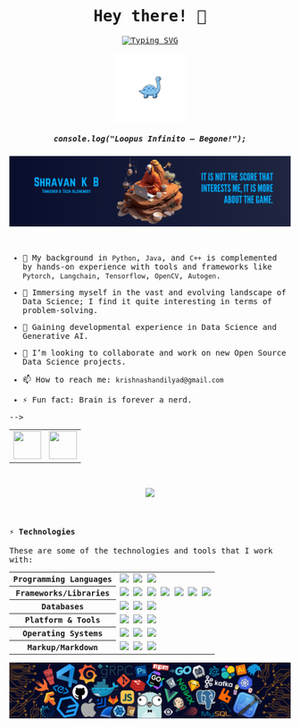 <samp>
  
<p align="center">
  <h1 align="center">Hey there! 👋  </h1>
</p>

<p align="center">
  <a href="https://git.io/typing-svg"><img src="https://readme-typing-svg.demolab.com?font=Fira+Code&pause=1000&width=1000&height=100&lines=%22Living+in+the+loop+of+build+%E2%86%92+break+%E2%86%92+learn+%E2%86%92+repeat+%E2%80%94+by+design%2C+not+by+accident...%22" alt="Typing SVG" /></a>
</p>

<!-- <p align="center"> 👋 Let me know if you are here! Sign my guestbook(https://github.com/shravan20/shravan20/issues/48) by leaving a comment below 💟   </p> -->

<p align="center">
  <img align="center" width="25%" src="/assets/dino.png" alt="header"/>
  <br>
  <h5 align="center">console.log("Loopus Infinito — Begone!");</h5>
</p>

<p align="center">
  <img src="assets/bannerv1.png" alt="Banner"/>
</p>


<br>

- 🔭 My background in `Python`, `Java`, and `C++` is complemented by hands-on experience with tools and frameworks like `Pytorch`, `Langchain`, `Tensorflow`, `OpenCV`, `Autogen`. 
<!-- My background in 'Python', Java, and C++ is complemented by hands-on experience with tools and frameworks like PyTorch, TensorFlow, Scikit-learn, OpenCV, LangChain, AutoGen, and LangGraph -->
  
- 🐾 Immersing myself in the vast and evolving landscape of Data Science; I find it quite interesting in terms of problem-solving.
  
- 🌱 Gaining developmental experience in Data Science and Generative AI.
  
- 👯 I’m looking to collaborate and work on new Open Source Data Science projects.
  
- 📫 How to reach me: `krishnashandilyad@gmail.com`
  
- ⚡ Fun fact: Brain is forever a nerd.



<table align="center">
  <tr>
    <!-- <td>
      <a title="Portfolio" href="https://ohmyscript.com/">
        <img src="https://iamskb258154309.files.wordpress.com/2020/07/cropped-circle-cropped.png" width="50" height="50" />
      </a>
    </td>
    <td>
      <a title="DEV.to" href="https://dev.to/zhravan">
        <img src="https://cdn3.iconfinder.com/data/icons/logos-and-brands-adobe/512/84_Dev-512.png" width="50" height="50" />
      </a>
    </td> -->
    <!-- <td>
      <a title="Medium" href="https://medium.com/@zhravan">
        <img src="https://github.com/user-attachments/assets/73c991d4-65f1-4aff-88d2-9812b0c4e281" width="45" height="45" />
      </a>
    </td> -->
    <td>
      <a title="LinkedIn" href="https://www.linkedin.com/in/shandilya-k-764b9724b/">
        <img src="https://img.icons8.com/?size=256&id=60ZV_wYC0BM2&format=png" width="50" height="50" />
      </a>
    </td>
    <td>
      <a title="Email" href="mailto:shandilyad@gamil.com">
        <img src="https://cdn4.iconfinder.com/data/icons/social-media-and-logos-11/32/Logo_Gmail_envelope_letter_email-512.png" width="50" height="50" />
      </a>
    </td>
    <!-- <td>
      <a title="Stackoverflow" href="https://stackoverflow.com/users/11899809/zhravan">
        <img src="https://github.com/user-attachments/assets/b8a777a5-fbb8-4780-a6bc-d23778dfcf11" width="50" height="50" />
      </a>
    </td>
    <td> -->
      <!-- <a title="Twitter" href="https://x.com/zhravan">
        <img src="https://github.com/user-attachments/assets/49e0ec34-c834-4637-aa57-5fa2bde56a80" width="50" height="50" />
      </a>
    </td>
    <td>
      https://cdn4.iconfinder.com/data/icons/35-education-and-school-4/512/08_Calenday-512.png
      <!-- <a title="cal.com" href="https://cal.com/zhravan">        
        <img src="https://3620107743-files.gitbook.io/~/files/v0/b/gitbook-x-prod.appspot.com/o/spaces%2FpmUOqZjfGqNkiPmqgnMv%2Fuploads%2F9Qaq1hlaTcqKfrc9k4OG%2Fimage.png?alt=media&token=1ffe8530-19ff-4aea-b020-a99cdc224ce1" width="50" height="50" />
      </a>
    </td>
    <td>
      <a title="GitLab" href="https://gitlab.com/shravan_20">
        <img src="https://github.com/user-attachments/assets/bd5a8a66-2e66-42ba-b36f-ace7d487b7bc" width="40" height="40" />
      </a>
    </td>
    <td>
    <a title="GitLab" href="https://gitlab.com/zhravan">
        <img src="https://github.com/user-attachments/assets/50bf21b4-0767-46e0-bab6-79299ac15745" width="40" height="40" />
      </a>
    </td> --> -->
</table>

<!-- <p align="center">Note: I use 2 Gitlab Accounts</p> -->

<br>

<p align="center">
  <a href="https://github.com/Shandilya25" target="_blank">
    <img src="https://img.shields.io/github/followers/shravan20?label=Follow%20Me&style=social"/>
  </a>
  
  <!-- <a href="https://ohmyfork.dev" target="_blank">
    <img src="https://img.shields.io/badge/check-portfolio-pink?style=flat-square&logo=jupyter&logoColor=red"/>
  </a>

  <img src="https://komarev.com/ghpvc/?username=Shandilya25&label=Profile+Views" alt="profile-views"> -->
</p>




<br>

<!-- ---


#### 💌 Subscribe to My Weekly Technical Newsletter


<p align="center">
<a href="https://newsletter.ohmyscript.com/" target="_blank"><img src="https://dev-to-uploads.s3.amazonaws.com/uploads/articles/bxkmbbensmp91vst5vm9.png" alt="subscribe" style="border-radius:10px;"></a>
</p>

--- -->

#### ⚡ Technologies

These are some of the technologies and tools that I work with:

<table style="width:100%" align="center">
 <tr>
    <th>Programming Languages</th>
    <td> 
      <!-- <img src="https://img.shields.io/badge/-JavaScript-black?style=flat-square&logo=javascript" /> -->
      <!-- <img src="https://img.shields.io/badge/-Nodejs-339933?style=flat-square&logo=Node.js&logoColor=white" />
      <img src="https://img.shields.io/badge/-TypeScript-007ACC?style=flat-square&logo=typescript&logoColor=white" />       -->
      <img src="https://img.shields.io/badge/-Java-007396?style=flat-square&logo=openjdk" />
      <!-- <img src="https://img.shields.io/badge/-PHP-787CB5?style=flat-square&logo=PHP&logoColor=black" /> -->
      <img src="https://img.shields.io/badge/-C++-787CB5?style=flat-square&logo=c%2B%2B&logoColor=Crayola" />
      <img src="https://img.shields.io/badge/-Python-ffff47?style=flat-square&logo=python" />      
   </td>
  </tr>
  <tr>
    <th>Frameworks/Libraries</th>
    <td>
      <img src="https://img.shields.io/badge/-PyTorch-EE4C2C?style=flat-square&logo=pytorch&logoColor=white" />
      <img src="https://img.shields.io/badge/-TensorFlow-FF6F00?style=flat-square&logo=tensorflow&logoColor=white" />
      <img src="https://img.shields.io/badge/-Scikit--Learn-F7931E?style=flat-square&logo=scikit-learn&logoColor=white" />
      <img src="https://img.shields.io/badge/-OpenCV-5C3EE8?style=flat-square&logo=opencv&logoColor=white" />
      <img src="https://img.shields.io/badge/-LangChain-000000?style=flat-square&logo=langchain&logoColor=white" />
      <img src="https://img.shields.io/badge/-AutoGen-0088cc?style=flat-square&logo=autogen&logoColor=white" />
      <img src="https://img.shields.io/badge/-LangGraph-7A00FF?style=flat-square&logo=langgraph&logoColor=white" />
    </td>
  </tr>

  <tr>
    <th>Databases</th>
    <td>
      <img src="https://img.shields.io/badge/-MongoDB-black?style=flat-square&logo=mongodb" />
      <img src="https://img.shields.io/badge/-Pinecone-black?style=flat-square&logo=pinecone&logoColor=white" />
      <img src="https://img.shields.io/badge/-MySQL-4479A1?style=flat-square&logo=mysql&logoColor=white" />
      <!-- <img src="https://img.shields.io/badge/SQLite-07405E?style=flat-square&logo=sqlite&logoColor=white" />
      <img src="https://img.shields.io/badge/-Redis-DC382D?style=flat-square&logo=redis&logoColor=white" /> -->
    </td>
  </tr>
  <!-- <tr>
    <th>Hosting/SaaS/PaaS</th>
    <td>
      <img src="https://img.shields.io/badge/Firebase-FFCA28?style=flat-square&logo=firebase&logoColor=white" />
      <img src="https://img.shields.io/badge/heroku%20-%23430098.svg?&style=flat-square&logo=heroku&logoColor=white" />
    </td>
  </tr> -->
  <tr>
    <th>Platform & Tools</th>
    <td>
      <img src="https://img.shields.io/badge/-Docker-2496ED?style=flat-square&logo=docker&logoColor=white" />
      <!-- <img src="https://img.shields.io/badge/-Jenkins-DC382D?style=flat-square&logo=jenkins&logoColor=white" /> -->
      <img src="https://img.shields.io/badge/-Git-black?style=flat-square&logo=git" /> 
      <!-- <img src="https://img.shields.io/badge/nginx%20-%23009639.svg?&style=flat-square&logo=nginx&logoColor=white" />  -->
      <img src="https://img.shields.io/badge/-GitHub-181717?style=flat-square&logo=github" />
    </td>
  </tr>
  <!-- <tr>
    <th>Testing</th>
    <td>
      <img src="https://img.shields.io/badge/-Mocha-%238D6748?style=flat-square&logo=mocha&logoColor=white" />
      <img src="https://img.shields.io/badge/Junit5-25A162.svg?&style=flat-square&logo=postgresql&logoColor=white" />
    </td>
  </tr> -->
  <tr>
    <th>Operating Systems</th>
    <td>
      <img src="https://img.shields.io/badge/Linux-FCC624?style=flat-square&logo=linux&logoColor=black" />
      <img src="https://img.shields.io/badge/Windows-0078D6?style=flat-square&logo=windows&logoColor=white" />
      <img src="https://img.shields.io/badge/mac%20os-000000.svg?&style=flat-square&logo=apple&logoColor=white" />
    </td>
  </tr>
  <tr>
    <th>Markup/Markdown</th>
    <td>
      <img src="https://img.shields.io/badge/-HTML5-E34F26?style=flat-square&logo=html5&logoColor=white" />
      <img src="https://img.shields.io/badge/Markdown-%23000000.svg?&style=flat-square&logo=markdown&logoColor=white" />
      <img src="https://img.shields.io/badge/-CSS3-1572B6?style=flat-square&logo=css3" />
    </td>
  </tr>
  <!-- <tr>
    <th>Others</th>
    <td>
      <img src="https://img.shields.io/badge/-RaspberryPi-C51A4A?style=flat-square&logo=raspberry-pi&logoColor=white" />
      <img src="https://img.shields.io/badge/-Arduino-00979D?style=flat-square&logo=Arduino&logoColor=white" />
    </td>
  </tr> -->
  
</table>


<p align="center">
  <img src="assets/header.png" alt="header"/>
</p>


<!-- ---

#### <img src="https://media.giphy.com/media/WUlplcMpOCEmTGBtBW/giphy.gif" width="30"> My OS Projects  

```javascript
console.log(`Feel free to contribute`);
```

<table style="width:100%" align="center">
  <tr>
    <td>
      <a href="https://github.com/shravan20/LearningResources">
        <img src="https://github-readme-stats.vercel.app/api/pin/?username=shravan20&repo=LearningResources&theme=algolia" />
      </a>
    </td>
    <td>
      <a href="https://github.com/shravan20/github-readme-quotes">
        <img src="https://github-readme-stats.vercel.app/api/pin/?username=shravan20&repo=github-readme-quotes&theme=algolia" />
      </a>
    </td>
  </tr>
  <tr>
    <td>
      <a href="https://github.com/shravan20/software-installation-guides">
        <img src="https://github-readme-stats.vercel.app/api/pin/?username=shravan20&repo=software-installation-guides&theme=algolia" />
      </a>
    </td>
    <td>
      <a href="https://github.com/idodav/sharkio">
        <img src="https://github-readme-stats.vercel.app/api/pin/?username=Oferlis&repo=sharkio&theme=algolia" />
      </a>
    </td>
  </tr>
</table>


<br> -->


<!-- ---

#### :octocat:  My Github Stats

<table align="center">
  <tr>
    <td align="center">
      <a href="https://github.com/shravan20">
        <img src="https://github-readme-stats.vercel.app/api?username=shravan20&show_icons=true&theme=algolia" />
      </a>
    </td>
    <td align="center">
      <a href="https://github.com/shravan20">
        <img src="https://github-readme-streak-stats-one-mocha.vercel.app?user=shravan20&theme=algolia" />
      </a>
    </td>
  </tr>
</table>


--- -->

<!-- #### :lotus_position_man: My Thoughts

<p align="center">
  <img src="https://github-readme-quotes-bay.vercel.app/quote?&theme=algolia&quotesUrl=https://gist.githubusercontent.com/shravan20/3675eec603b22134e185e50e6fa3ef72/raw/911d1ea7f320cfb6d8826ef5ad24ab9975772d3d/quotes.json" alt="my-personal-project"/>
</p> -->


<!-- ---

<p align="center">
  <h5 align="center"> Staying Motivated </h5>
</p>

<p align="center">
<a href="https://liberapay.com/zhravan" target="_blank"><img src="https://github.com/user-attachments/assets/998c2682-237d-4af9-b181-d88cebcd4184" alt="Liberpay" height="50%" width="5%" ></a>
</p>

--- -->

</samp>

